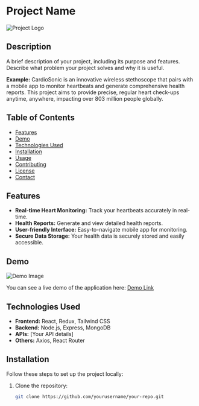 # Project Name

![Project Logo](link-to-your-logo.png) <!-- Optional: Add a logo or image -->

## Description

A brief description of your project, including its purpose and features. Describe what problem your project solves and why it is useful.

**Example:**
CardioSonic is an innovative wireless stethoscope that pairs with a mobile app to monitor heartbeats and generate comprehensive health reports. This project aims to provide precise, regular heart check-ups anytime, anywhere, impacting over 803 million people globally.

## Table of Contents

- [Features](#features)
- [Demo](#demo)
- [Technologies Used](#technologies-used)
- [Installation](#installation)
- [Usage](#usage)
- [Contributing](#contributing)
- [License](#license)
- [Contact](#contact)

## Features

- **Real-time Heart Monitoring:** Track your heartbeats accurately in real-time.
- **Health Reports:** Generate and view detailed health reports.
- **User-friendly Interface:** Easy-to-navigate mobile app for monitoring.
- **Secure Data Storage:** Your health data is securely stored and easily accessible.

## Demo

![Demo Image](link-to-demo-image.png) <!-- Optional: Add a demo video or image -->

You can see a live demo of the application here: [Demo Link](https://example.com)

## Technologies Used

- **Frontend:** React, Redux, Tailwind CSS
- **Backend:** Node.js, Express, MongoDB
- **APIs:** [Your API details]
- **Others:** Axios, React Router

## Installation

Follow these steps to set up the project locally:

1. Clone the repository:
   ```bash
   git clone https://github.com/yourusername/your-repo.git
